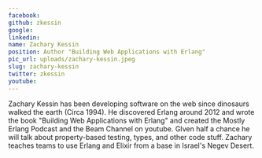 ```yaml
---
facebook: 
github: zkessin
google: 
linkedin: 
name: Zachary Kessin
position: Author "Building Web Applications with Erlang"
pic_url: uploads/zachary-kessin.jpeg
slug: zachary-kessin
twitter: zkessin
youtube: 
---
```

<p>Zachary Kessin has been developing software on the web since dinosaurs walked the earth (Circa 1994). He discovered Erlang around 2012 and wrote the book &quot;Building Web Applications with Erlang&quot; and created the Mostly Erlang Podcast and the Beam Channel on youtube. GIven half a chance he will talk about property-based testing, types, and other code stuff. Zachary teaches teams to use Erlang and Elixir from a base in Israel&#39;s Negev Desert.</p>
